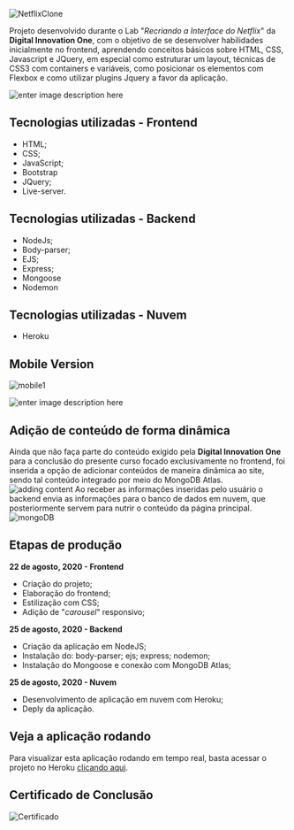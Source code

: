 

![NetflixClone](https://github.com/thiagohrcosta/NetflixClone-Digital-Innovation-One/blob/master/filesReadme/mytrailers10.png?raw=true)

Projeto desenvolvido durante o Lab "*Recriando a Interface do Netflix*" da **Digital Innovation One**, com o objetivo de se desenvolver habilidades inicialmente no frontend, aprendendo conceitos básicos sobre HTML, CSS, Javascript e JQuery, em especial como estruturar um layout, técnicas de CSS3 com containers e variáveis, como posicionar os elementos com Flexbox e como utilizar plugins Jquery a favor da aplicação.

![enter image description here](https://github.com/thiagohrcosta/NetflixClone-Digital-Innovation-One/blob/master/filesReadme/mytrailers2.png?raw=true)
## Tecnologias utilizadas - Frontend
- HTML;
- CSS;
- JavaScript;
- Bootstrap
- JQuery;
- Live-server.

## Tecnologias utilizadas - Backend
- NodeJs;
- Body-parser;
- EJS;
- Express;
- Mongoose
- Nodemon
## Tecnologias utilizadas - Nuvem
- Heroku
 
## Mobile Version
![mobile1](https://github.com/thiagohrcosta/NetflixClone-Digital-Innovation-One/blob/master/filesReadme/mytrailers13.png?raw=true) 

![enter image description here](https://github.com/thiagohrcosta/NetflixClone-Digital-Innovation-One/blob/master/filesReadme/mytrailers15.png?raw=true)
## Adição de conteúdo de forma dinâmica
Ainda que não faça parte do conteúdo exigido pela **Digital Innovation One** para a conclusão do presente curso focado exclusivamente no frontend, foi inserida a opção de adicionar conteúdos de maneira dinâmica ao site, sendo tal conteúdo integrado por meio do MongoDB Atlas.
![adding content](https://github.com/thiagohrcosta/NetflixClone-Digital-Innovation-One/blob/master/filesReadme/mytrailers5.png?raw=true)
Ao receber as informações inseridas pelo usuário o backend envia as informações para o banco de dados em nuvem, que posteriormente servem para nutrir o conteúdo da página principal.
![mongoDB](https://github.com/thiagohrcosta/NetflixClone-Digital-Innovation-One/blob/master/filesReadme/mongoDB1.png?raw=true)
## Etapas de produção
**22 de agosto, 2020 - Frontend**
- Criação do projeto;
- Elaboração do frontend;
- Estilização com CSS;
- Adição de "*carousel*" responsivo;

**25 de agosto, 2020 - Backend**
- Criação da aplicação em NodeJS;
- Instalação do: body-parser; ejs; express; nodemon;
- Instalação do Mongoose e conexão com MongoDB Atlas;

**25 de agosto, 2020 - Nuvem**
- Desenvolvimento de aplicação em nuvem com Heroku;
- Deply da aplicação.

## Veja a aplicação rodando
Para visualizar esta aplicação rodando em tempo real, basta acessar o projeto no Heroku [clicando aqui](https://gentle-depths-01574.herokuapp.com/).


## Certificado de Conclusão
![Certificado](https://github.com/thiagohrcosta/NetflixClone-Digital-Innovation-One/blob/master/filesReadme/certificadoDigitalInnovationOne.png?raw=true)